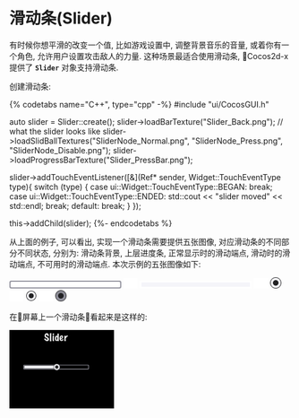 # 滑动条(Slider)

有时候你想平滑的改变一个值, 比如游戏设置中, 调整背景音乐的音量, 或着你有一个角色, 允许用户设置攻击敌人的力量. 这种场景最适合使用滑动条, Cocos2d-x 提供了 __`Slider`__ 对象支持滑动条.

创建滑动条:

{% codetabs name="C++", type="cpp" -%}
#include "ui/CocosGUI.h"

auto slider = Slider::create();
slider->loadBarTexture("Slider_Back.png"); // what the slider looks like
slider->loadSlidBallTextures("SliderNode_Normal.png", "SliderNode_Press.png", "SliderNode_Disable.png");
slider->loadProgressBarTexture("Slider_PressBar.png");

slider->addTouchEventListener([&](Ref* sender, Widget::TouchEventType type){
        switch (type)
        {
                case ui::Widget::TouchEventType::BEGAN:
                        break;
                case ui::Widget::TouchEventType::ENDED:
                        std::cout << "slider moved" << std::endl;
                        break;
                default:
                        break;
        }
});

this->addChild(slider);
{%- endcodetabs %}

从上面的例子, 可以看出, 实现一个滑动条需要提供五张图像, 对应滑动条的不同部分不同状态, 分别为: 滑动条背景, 上层进度条, 正常显示时的滑动端点, 滑动时的滑动端点, 不可用时的滑动端点. 本次示例的五张图像如下:

![](../../en/ui_components/ui_components-img/Slider_Back.png "") ![](../../en/basic_concepts/basic_concepts-img/smallSpacer.png "") ![](../../en/ui_components/ui_components-img/Slider_PressBar.png "") ![](../../en/basic_concepts/basic_concepts-img/smallSpacer.png "")
![](../../en/ui_components/ui_components-img/SliderNode_Normal.png "") ![](../../en/basic_concepts/basic_concepts-img/smallSpacer.png "") ![](../../en/ui_components/ui_components-img/SliderNode_Press.png "") ![](../../en/basic_concepts/basic_concepts-img/smallSpacer.png "")
![](../../en/ui_components/ui_components-img/SliderNode_Disable.png "")

在屏幕上一个滑动条看起来是这样的:

![](../../en/ui_components/ui_components-img/Slider_example.png "")
